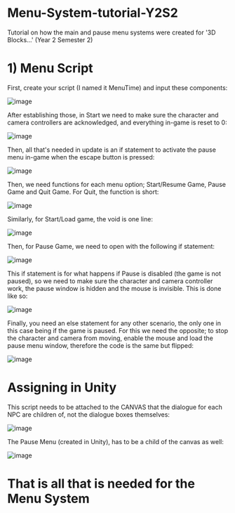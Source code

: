 # Menu-System-tutorial-Y2S2
Tutorial on how the main and pause menu systems were created for '3D Blocks...' (Year 2 Semester 2)

# 1) Menu Script
First, create your script (I named it MenuTime) and input these components:

![image](https://user-images.githubusercontent.com/91538155/180264928-4a4cde63-79cc-4eee-ac52-b22c26dc7477.png)

After establishing those, in Start we need to make sure the character and camera controllers are acknowledged, and everything in-game is reset to 0:

![image](https://user-images.githubusercontent.com/91538155/180265106-f2e8e6cb-1db5-4032-9106-6d61d07d88d0.png)

Then, all that's needed in update is an if statement to activate the pause menu in-game when the escape button is pressed:

![image](https://user-images.githubusercontent.com/91538155/180265224-45ff1d15-5651-457f-a381-3cd3f6a1712c.png)

Then, we need functions for each menu option; Start/Resume Game, Pause Game and Quit Game. For Quit, the function is short:

![image](https://user-images.githubusercontent.com/91538155/180265438-3eeb642f-5798-498b-824b-fd41413bd1e6.png)

Similarly, for Start/Load game, the void is one line:

![image](https://user-images.githubusercontent.com/91538155/180265499-094b163c-c539-4615-93ea-9cf82534a7a4.png)

Then, for Pause Game, we need to open with the following if statement:

![image](https://user-images.githubusercontent.com/91538155/180265599-dc8eb8ec-f8d8-4a64-bc81-d20b910c9ac0.png)

This if statement is for what happens if Pause is disabled (the game is not paused), so we need to make sure the character and camera controller work, the pause window is hidden and the mouse is invisible. This is done like so:

![image](https://user-images.githubusercontent.com/91538155/180265818-881dc056-c575-4678-a04c-bfa8ce44bf77.png)

Finally, you need an else statement for any other scenario, the only one in this case being if the game is paused. For this we need the opposite; to stop the character and camera from moving, enable the mouse and load the pause menu window, therefore the code is the same but flipped:

![image](https://user-images.githubusercontent.com/91538155/180266122-b9424550-4e57-440c-a047-50720a9127ed.png)


# Assigning in Unity
This script needs to be attached to the CANVAS that the dialogue for each NPC are children of, not the dialogue boxes themselves:

![image](https://user-images.githubusercontent.com/91538155/180270450-fc3b99f7-5cf7-460a-85fe-42543eb66ef2.png)

The Pause Menu (created in Unity), has to be a child of the canvas as well:

![image](https://user-images.githubusercontent.com/91538155/180270597-b10f57a9-d094-4704-9b60-d634de23e3db.png)


# That is all that is needed for the Menu System
